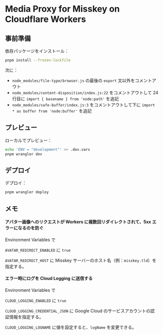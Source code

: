 # Media Proxy for Misskey on Cloudflare Workers

## 事前準備

依存パッケージをインストール：

```sh
pnpm install --frozen-lockfile
```

次に：
- `node_modules/file-type/browser.js` の最後の `export` 文以外をコメントアウト
- `node_modules/content-disposition/index.js:22` をコメントアウトして 24 行目に `import { basename } from 'node:path'` を追記
- `node_modules/safe-buffer/index.js:3` をコメントアウトして下に `import * as buffer from 'node:buffer'` を追記

## プレビュー

ローカルでプレビュー：

```sh
echo 'ENV = "development"' >> .dev.vars
pnpm wrangler dev
```

## デプロイ

デプロイ：

```sh
pnpm wrangler deploy
```

## メモ

#### アバター画像へのリクエストが Workers に複数回リダイレクトされて、5xx エラーになるのを防ぐ

Environment Variables で

`AVATAR_REDIRECT_ENABLED` に `true`

`AVATAR_REDIRECT_HOST` に Misskey サーバーのホスト名（例：`misskey.tld`）を指定する。

#### エラー時にログを Cloud Logging に送信する

Environment Variables で

`CLOUD_LOGGING_ENABLED` に `true`

`CLOUD_LOGGING_CREDENTIAL_JSON` に Google Cloud のサービスアカウントの認証情報を指定する。

`CLOUD_LOGGING_LOGNAME` に値を設定すると、`logName` を変更できる。
